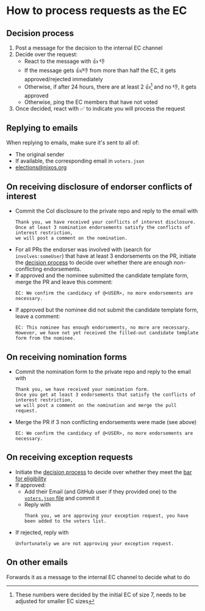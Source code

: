 # How to process requests as the EC

## Decision process

1. Post a message for the decision to the internal EC channel
2. Decide over the request:
   - React to the message with :+1: :-1:
   - If the message gets :+1:/:-1: from more than half the EC, it gets approved/rejected immediately
   - Otherwise, if after 24 hours, there are at least 2 :+1:[^1] and no :-1:, it gets approved
   - Otherwise, ping the EC members that have not voted
3. Once decided, react with :white_check_mark: to indicate you will process the request

[^1]: These numbers were decided by the initial EC of size 7, needs to be adjusted for smaller EC sizes

## Replying to emails

When replying to emails, make sure it's sent to all of:
- The original sender
- If available, the corresponding email in `voters.json`
- <elections@nixos.org>

## On receiving disclosure of endorser conflicts of interest

- Commit the CoI disclosure to the private repo and reply to the email with
  ```
  Thank you, we have received your conflicts of interest disclosure.
  Once at least 3 nomination endorsements satisfy the conflicts of interest restriction,
  we will post a comment on the nomination.
  ```
- For all PRs the endorser was involved with (search for `involves:someUser`) that have at least 3 endorsements on the PR,
  initiate the [decision process](#decision-process) to decide over whether there are enough non-conflicting endorsements.
- If approved and the nominee submitted the candidate template form, merge the PR and leave this comment:
  ```
  EC: We confirm the candidacy of @<USER>, no more endorsements are necessary.
  ```
- If approved but the nominee did not submit the candidate template form, leave a comment:
  ```
  EC: This nominee has enough endorsements, no more are necessary. However, we have not yet received the filled-out candidate template form from the nominee.
  ```

## On receiving nomination forms

- Commit the nomination form to the private repo and reply to the email with
  ```
  Thank you, we have received your nomination form.
  Once you get at least 3 endorsements that satisfy the conflicts of interest restriction,
  we will post a comment on the nomination and merge the pull request.
  ```
- Merge the PR if 3 non conflicting endorsements were made (see above)
  ```
  EC: We confirm the candidacy of @<USER>, no more endorsements are necessary.
  ```

## On receiving exception requests

- Initiate the [decision process](#decision-process) to decide over whether they meet the [bar for eligibility](https://github.com/NixOS/SC-election-2024/blob/main/doc/exception-request.md#how-to-request-a-voter-exception)
- If approved:
  - Add their Email (and GitHub user if they provided one) to the [`voters.json` file](https://github.com/NixOS/SC-election-2024/blob/main/voters.json) and commit it
  - Reply with
    ```
    Thank you, we are approving your exception request, you have been added to the voters list.
    ```
- If rejected, reply with
  ```
  Unfortunately we are not approving your exception request.
  ```

## On other emails

Forwards it as a message to the internal EC channel to decide what to do
